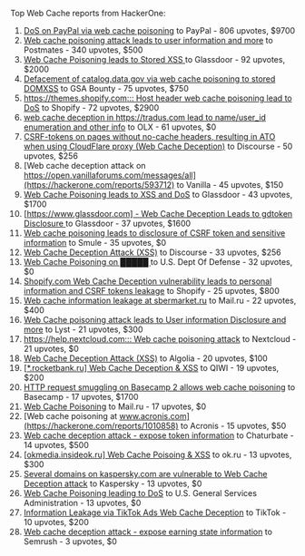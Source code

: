 Top Web Cache reports from HackerOne:

1. [DoS on PayPal via web cache poisoning](https://hackerone.com/reports/622122) to PayPal - 806 upvotes, $9700
2. [Web cache poisoning attack leads to user information and more](https://hackerone.com/reports/492841) to Postmates - 340 upvotes, $500
3. [Web Cache Poisoning leads to Stored XSS ](https://hackerone.com/reports/1424094) to Glassdoor - 92 upvotes, $2000
4. [Defacement of catalog.data.gov via web cache poisoning to stored DOMXSS](https://hackerone.com/reports/303730) to GSA Bounty - 75 upvotes, $750
5. [https://themes.shopify.com::: Host header web cache poisoning lead to DoS](https://hackerone.com/reports/1096609) to Shopify - 72 upvotes, $2900
6. [web cache deception in https://tradus.com lead to name/user_id enumeration and other info](https://hackerone.com/reports/537564) to OLX - 61 upvotes, $0
7. [CSRF-tokens on pages without no-cache headers, resulting in ATO when using CloudFlare proxy (Web Cache Deception)](https://hackerone.com/reports/260697) to Discourse - 50 upvotes, $256
8. [Web cache deception attack on https://open.vanillaforums.com/messages/all](https://hackerone.com/reports/593712) to Vanilla - 45 upvotes, $150
9. [Web Cache Poisoning leads to XSS and DoS](https://hackerone.com/reports/1621540) to Glassdoor - 43 upvotes, $1700
10. [[https://www.glassdoor.com] -  Web Cache Deception Leads to gdtoken Disclosure ](https://hackerone.com/reports/1343086) to Glassdoor - 37 upvotes, $1600
11. [Web cache poisoning leads to disclosure of CSRF token and sensitive information](https://hackerone.com/reports/504514) to Smule - 35 upvotes, $0
12. [Web Cache Deception Attack (XSS)](https://hackerone.com/reports/394016) to Discourse - 33 upvotes, $256
13. [Web Cache Poisoning on  █████ ](https://hackerone.com/reports/1183263) to U.S. Dept Of Defense - 32 upvotes, $0
14. [Shopify.com Web Cache Deception vulnerability leads to personal information and CSRF tokens leakage](https://hackerone.com/reports/1271944) to Shopify - 25 upvotes, $800
15. [Web cache information leakage at sbermarket.ru](https://hackerone.com/reports/893353) to Mail.ru - 22 upvotes, $400
16. [Web Cache poisoning attack leads to User information Disclosure and more](https://hackerone.com/reports/631589) to Lyst - 21 upvotes, $300
17. [https://help.nextcloud.com::: Web cache poisoning attack](https://hackerone.com/reports/429747) to Nextcloud - 21 upvotes, $0
18. [Web Cache Deception Attack (XSS)](https://hackerone.com/reports/504261) to Algolia - 20 upvotes, $100
19. [[*.rocketbank.ru] Web Cache Deception & XSS](https://hackerone.com/reports/415168) to QIWI - 19 upvotes, $200
20. [HTTP request smuggling on Basecamp 2 allows web cache poisoning](https://hackerone.com/reports/919175) to Basecamp - 17 upvotes, $1700
21. [Web Cache Poisoning](https://hackerone.com/reports/534297) to Mail.ru - 17 upvotes, $0
22. [Web cache poisoning at www.acronis.com](https://hackerone.com/reports/1010858) to Acronis - 15 upvotes, $50
23. [Web cache deception attack - expose token information](https://hackerone.com/reports/397508) to Chaturbate - 14 upvotes, $500
24. [[okmedia.insideok.ru] Web Cache Poisoing & XSS](https://hackerone.com/reports/550266) to ok.ru - 13 upvotes, $300
25. [Several domains on kaspersky.com are vulnerable to Web Cache Deception attack](https://hackerone.com/reports/1185028) to Kaspersky - 13 upvotes, $0
26. [Web Cache Poisoning leading to DoS](https://hackerone.com/reports/1346618) to U.S. General Services Administration - 13 upvotes, $0
27. [Information Leakage via TikTok Ads Web Cache Deception](https://hackerone.com/reports/1484468) to TikTok - 10 upvotes, $200
28. [Web cache deception attack - expose earning state information](https://hackerone.com/reports/439021) to Semrush - 3 upvotes, $0
